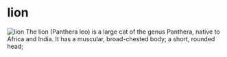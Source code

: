 # lion
![lion](https://static.wikia.nocookie.net/cats/images/e/ef/African_lion_king-wide.jpg/revision/latest?cb=20131126052253&path-prefix=en)
The lion (Panthera leo) is a large cat of the genus Panthera, native to Africa and India. It has a muscular, broad-chested body; a short, rounded head; 